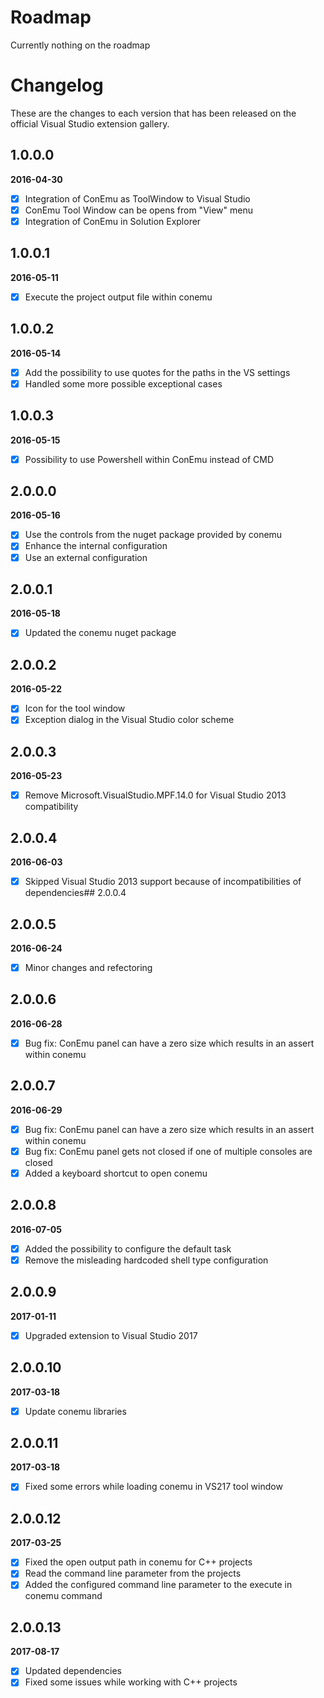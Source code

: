 # Roadmap

Currently nothing on the roadmap

# Changelog

These are the changes to each version that has been released
on the official Visual Studio extension gallery.

## 1.0.0.0

**2016-04-30**

- [x] Integration of ConEmu as ToolWindow to Visual Studio
- [x] ConEmu Tool Window can be opens from "View" menu
- [x] Integration of ConEmu in Solution Explorer

## 1.0.0.1

**2016-05-11**

- [x] Execute the project output file within conemu

## 1.0.0.2

**2016-05-14**

- [x] Add the possibility to use quotes for the paths in the VS settings
- [x] Handled some more possible exceptional cases

## 1.0.0.3

**2016-05-15**

- [x] Possibility to use Powershell within ConEmu instead of CMD

## 2.0.0.0

**2016-05-16**

- [x] Use the controls from the nuget package provided by conemu
- [x] Enhance the internal configuration
- [x] Use an external configuration

## 2.0.0.1

**2016-05-18**

- [x] Updated the conemu nuget package

## 2.0.0.2

**2016-05-22**

- [x] Icon for the tool window
- [x] Exception dialog in the Visual Studio color scheme

## 2.0.0.3

**2016-05-23**

- [x] Remove Microsoft.VisualStudio.MPF.14.0 for Visual Studio 2013 compatibility

## 2.0.0.4

**2016-06-03**

- [x] Skipped Visual Studio 2013 support because of incompatibilities of dependencies## 2.0.0.4

## 2.0.0.5

**2016-06-24**

- [x] Minor changes and refectoring

## 2.0.0.6

**2016-06-28**

- [x] Bug fix: ConEmu panel can have a zero size which results in an assert within conemu

## 2.0.0.7

**2016-06-29**

- [x] Bug fix: ConEmu panel can have a zero size which results in an assert within conemu
- [x] Bug fix: ConEmu panel gets not closed if one of multiple consoles are closed
- [x] Added a keyboard shortcut to open conemu

## 2.0.0.8

**2016-07-05**

- [x] Added the possibility to configure the default task
- [x] Remove the misleading hardcoded shell type configuration 

## 2.0.0.9

**2017-01-11**

- [x] Upgraded extension to Visual Studio 2017 

## 2.0.0.10

**2017-03-18**

- [x] Update conemu libraries

## 2.0.0.11

**2017-03-18**

- [x] Fixed some errors while loading conemu in VS217 tool window

## 2.0.0.12

**2017-03-25**

- [x] Fixed the open output path in conemu for C++ projects
- [x] Read the command line parameter from the projects
- [x] Added the configured command line parameter to the execute in conemu command

## 2.0.0.13

**2017-08-17**

- [x] Updated dependencies
- [x] Fixed some issues while working with C++ projects
